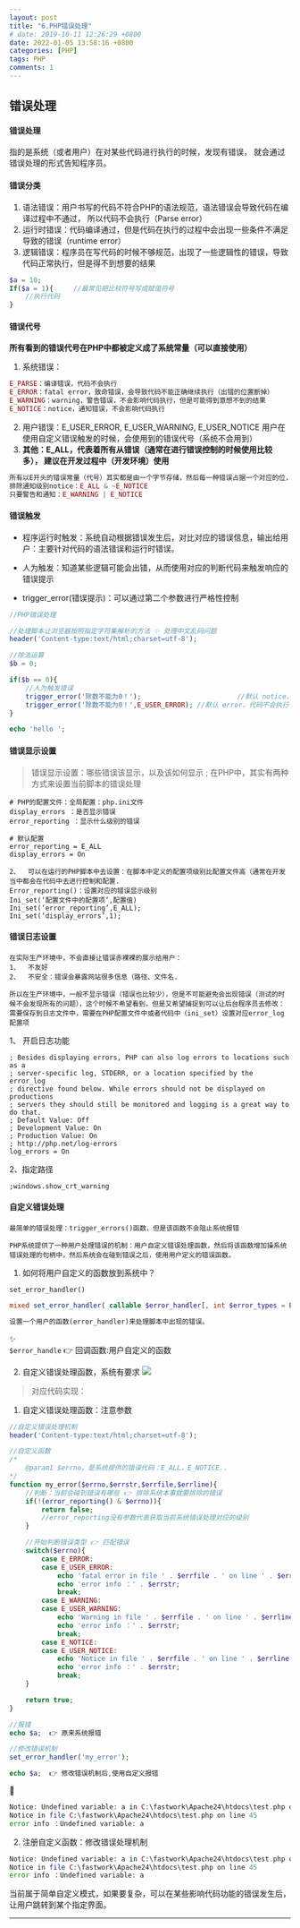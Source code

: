 ```yaml
---
layout: post
title: "6.PHP错误处理"
# date: 2019-10-11 12:26:29 +0800
date: 2022-01-05 13:58:16 +0800
categories: [PHP]
tags: PHP
comments: 1
---
```


## 错误处理
#### 错误处理

指的是系统（或者用户）在对某些代码进行执行的时候，发现有错误，
就会通过错误处理的形式告知程序员。

#### 错误分类

1. 语法错误：用户书写的代码不符合PHP的语法规范，语法错误会导致代码在编译过程中不通过，
所以代码不会执行（Parse error）
2. 运行时错误：代码编译通过，但是代码在执行的过程中会出现一些条件不满足导致的错误（runtime error）
3. 逻辑错误：程序员在写代码的时候不够规范，出现了一些逻辑性的错误，导致代码正常执行，但是得不到想要的结果

```php
$a = 10;
If($a = 1){		//最常见把比较符号写成赋值符号
	//执行代码
}
```

#### 错误代号

**所有看到的错误代号在PHP中都被定义成了系统常量（可以直接使用）**

1. 系统错误：
```php
E_PARSE：编译错误，代码不会执行
E_ERROR：fatal error，致命错误，会导致代码不能正确继续执行（出错的位置断掉）
E_WARNING：warning，警告错误，不会影响代码执行，但是可能得到意想不到的结果
E_NOTICE：notice，通知错误，不会影响代码执行
```
2. 用户错误：E_USER_ERROR, E_USER_WARNING, E_USER_NOTICE
用户在使用自定义错误触发的时候，会使用到的错误代号（系统不会用到）
3. **其他：E_ALL，代表着所有从错误（通常在进行错误控制的时候使用比较多），
   建议在开发过程中（开发环境）使用**
```php
所有以E开头的错误常量（代号）其实都是由一个字节存储，然后每一种错误占据一个对应的位，如果想进行一些错误的控制，可以使用位运算进行操作
排除通知级别notice：E_ALL & ~E_NOTICE
只要警告和通知：E_WARNING | E_NOTICE
```

#### 错误触发

- 程序运行时触发：系统自动根据错误发生后，对比对应的错误信息，输出给用户：主要针对代码的语法错误和运行时错误。
- 人为触发：知道某些逻辑可能会出错，从而使用对应的判断代码来触发响应的错误提示

- trigger_error(错误提示)：可以通过第二个参数进行严格性控制

```php
//PHP错误处理

//处理脚本让浏览器按照指定字符集解析的方法 ✨ 处理中文乱码问题
header('Content-type:text/html;charset=utf-8');

//除法运算
$b = 0;

if($b == 0){
	//人为触发错误
	trigger_error('除数不能为0！');					     //默认 notice，会继续执行
	trigger_error('除数不能为0！',E_USER_ERROR); //默认 error，代码不会执行
}

echo 'hello ';
```

#### 错误显示设置

> 错误显示设置：哪些错误该显示，以及该如何显示 ;
在PHP中，其实有两种方式来设置当前脚本的错误处理

```properties
# PHP的配置文件：全局配置：php.ini文件
display_errors ：是否显示错误
error_reporting ：显示什么级别的错误
```
```properties
# 默认配置
error_reporting = E_ALL
display_errors = On
```

```properties
2、	可以在运行的PHP脚本中去设置：在脚本中定义的配置项级别比配置文件高（通常在开发当中都会在代码中去进行控制和配置.
Error_reporting()：设置对应的错误显示级别
Ini_set(‘配置文件中的配置项’,配置值)
Ini_set(‘error_reporting’,E_ALL);
Ini_set(‘display_errors’,1);
```

#### 错误日志设置

```properties
在实际生产环境中，不会直接让错误赤裸裸的展示给用户：
1、	不友好
2、	不安全：错误会暴露网站很多信息（路径、文件名.

所以在生产环境中，一般不显示错误（错误也比较少），但是不可能避免会出现错误（测试的时候不会发现所有的问题），这个时候不希望看到，但是又希望捕捉到可以让后台程序员去修改：需要保存到日志文件中，需要在PHP配置文件中或者代码中（ini_set）设置对应error_log配置项
```
1、	开启日志功能
```properties
; Besides displaying errors, PHP can also log errors to locations such as a
; server-specific log, STDERR, or a location specified by the error_log
; directive found below. While errors should not be displayed on productions
; servers they should still be monitored and logging is a great way to do that.
; Default Value: Off
; Development Value: On
; Production Value: On
; http://php.net/log-errors
log_errors = On
```
2、指定路径
```properties
;windows.show_crt_warning
```

#### 自定义错误处理

```properties
最简单的错误处理：trigger_errors()函数，但是该函数不会阻止系统报错

PHP系统提供了一种用户处理错误的机制：用户自定义错误处理函数，然后将该函数增加操系统错误处理的句柄中，然后系统会在碰到错误之后，使用用户定义的错误函数。
```

1. 如何将用户自定义的函数放到系统中？ 

`set_error_handler()`
```php
mixed set_error_handler( callable $error_handler[, int $error_types = E_ALL | E_STRICT] )

设置一个用户的函数(error_handler)来处理脚本中出现的错误。
```
✨ <br>
`$error_handle` 👉 回调函数:用户自定义的函数

2. 自定义错误处理函数，系统有要求
![](/files/php/自定义错误处理函数.png)

> 对应代码实现：

1. 自定义错误处理函数：注意参数

```php
//自定义错误处理机制
header('Content-type:text/html;charset=utf-8');

//自定义函数
/*
	@param1 $errno，是系统提供的错误代码：E_ALL，E_NOTICE..
*/
function my_error($errno,$errstr,$errfile,$errline){
	//判断：当前会碰到错误有哪些 👉 排除系统本事就要排除的错误
	if(!(error_reporting() & $errno)){
		return false;
		//error_reporting没有参数代表获取当前系统错误处理对应的级别
	}

	//开始判断错误类型 👉 匹配错误
	switch($errno){
		case E_ERROR:
		case E_USER_ERROR:
			echo 'fatal error in file ' . $errfile . ' on line ' . $errline . '<br/>';
			echo 'error info ：' . $errstr;
			break;
		case E_WARNING:
		case E_USER_WARNING:
			echo 'Warning in file ' . $errfile . ' on line ' . $errline . '<br/>';
			echo 'error info ：' . $errstr;
			break;
		case E_NOTICE:
		case E_USER_NOTICE:
			echo 'Notice in file ' . $errfile . ' on line ' . $errline . '<br/>';
			echo 'error info ：' . $errstr;
			break;
	}

	return true;
}

//报错
echo $a;  👉 原来系统报错

//修改错误机制
set_error_handler('my_error');

echo $a;  👉 修改错误机制后,使用自定义报错
```
🍎
```php
Notice: Undefined variable: a in C:\fastwork\Apache24\htdocs\test.php on line 40
Notice in file C:\fastwork\Apache24\htdocs\test.php on line 45
error info ：Undefined variable: a
```

2. 注册自定义函数：修改错误处理机制
```php
Notice: Undefined variable: a in C:\fastwork\Apache24\htdocs\test.php on line 40
Notice in file C:\fastwork\Apache24\htdocs\test.php on line 45
error info ：Undefined variable: a
```
当前属于简单自定义模式，如果要复杂，可以在某些影响代码功能的错误发生后，让用户跳转到某个指定界面。

---
